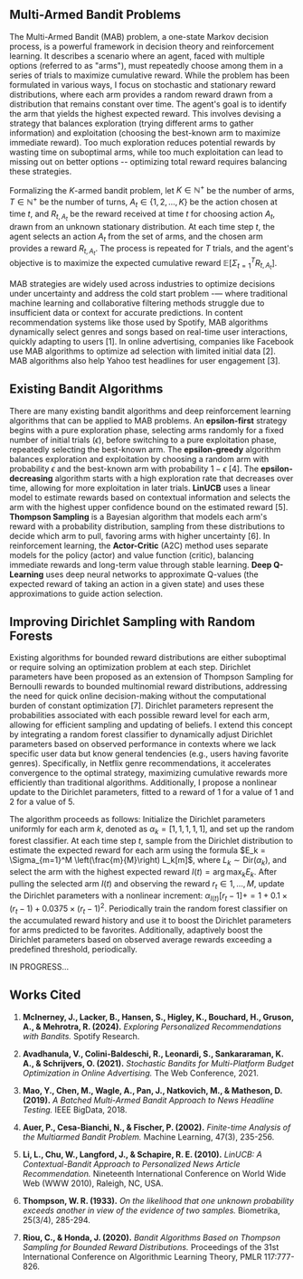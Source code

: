 ## Multi-Armed Bandit Problems

The Multi-Armed Bandit (MAB) problem, a one-state Markov decision process, is a powerful framework in decision theory and reinforcement learning. It describes a scenario where an agent, faced with multiple options (referred to as "arms"), must repeatedly choose among them in a series of trials to maximize cumulative reward. While the problem has been formulated in various ways, I focus on stochastic and stationary reward distributions, where each arm provides a random reward drawn from a distribution that remains constant over time. The agent's goal is to identify the arm that yields the highest expected reward. This involves devising a strategy that balances exploration (trying different arms to gather information) and exploitation (choosing the best-known arm to maximize immediate reward). Too much exploration reduces potential rewards by wasting time on suboptimal arms, while too much exploitation can lead to missing out on better options -- optimizing total reward requires balancing these strategies.

Formalizing the $K$-armed bandit problem, let $K \in \mathbb{N}^+$ be the number of arms, $T \in \mathbb{N}^+$ be the number of turns, $A_t \in \{1,2,...,K\}$ be the action chosen at time $t$, and $R_{t,A_t}$ be the reward received at time $t$ for choosing action $A_t$, drawn from an unknown stationary distribution. At each time step $t$, the agent selects an action $A_t$ from the set of arms, and the chosen arm provides a reward $R_{t, A_t}$. The process is repeated for $T$ trials, and the agent's objective is to maximize the expected cumulative reward $\mathbb{E}\left[\Sigma_{t=1}^T R_{t, A_t} \right]$.

MAB strategies are widely used across industries to optimize decisions under uncertainty and address the cold start problem -— where traditional machine learning and collaborative filtering methods struggle due to insufficient data or context for accurate predictions. In content recommendation systems like those used by Spotify, MAB algorithms dynamically select genres and songs based on real-time user interactions, quickly adapting to users [1]. In online advertising, companies like Facebook use MAB algorithms to optimize ad selection with limited initial data [2]. MAB algorithms also help Yahoo test headlines for user engagement [3].

## Existing Bandit Algorithms

There are many existing bandit algorithms and deep reinforcement learning algorithms that can be applied to MAB problems. An **epsilon-first** strategy begins with a pure exploration phase, selecting arms randomly for a fixed number of initial trials ($\epsilon$), before switching to a pure exploitation phase, repeatedly selecting the best-known arm. The **epsilon-greedy** algorithm balances exploration and exploitation by choosing a random arm with probability $\epsilon$ and the best-known arm with probability $1−\epsilon$ [4]. The **epsilon-decreasing** algorithm starts with a high exploration rate that decreases over time, allowing for more exploitation in later trials. **LinUCB** uses a linear model to estimate rewards based on contextual information and selects the arm with the highest upper confidence bound on the estimated reward [5]. **Thompson Sampling** is a Bayesian algorithm that models each arm's reward with a probability distribution, sampling from these distributions to decide which arm to pull, favoring arms with higher uncertainty [6]. In reinforcement learning, the **Actor-Critic** (A2C) method uses separate models for the policy (actor) and value function (critic), balancing immediate rewards and long-term value through stable learning. **Deep Q-Learning** uses deep neural networks to approximate Q-values (the expected reward of taking an action in a given state) and uses these approximations to guide action selection.

## Improving Dirichlet Sampling with Random Forests

Existing algorithms for bounded reward distributions are either suboptimal or require solving an optimization problem at each step. Dirichlet parameters have been proposed as an extension of Thompson Sampling for Bernoulli rewards to bounded multinomial reward distributions, addressing the need for quick online decision-making without the computational burden of constant optimization [7]. Dirichlet parameters represent the probabilities associated with each possible reward level for each arm, allowing for efficient sampling and updating of beliefs. I extend this concept by integrating a random forest classifier to dynamically adjust Dirichlet parameters based on observed performance in contexts where we lack specific user data but know general tendencies (e.g., users having favorite genres). Specifically, in Netflix genre recommendations, it accelerates convergence to the optimal strategy, maximizing cumulative rewards more efficiently than traditional algorithms. Additionally, I propose a nonlinear update to the Dirichlet parameters, fitted to a reward of 1 for a value of 1 and 2 for a value of 5.

The algorithm proceeds as follows: Initialize the Dirichlet parameters uniformly for each arm $k$, denoted as $\alpha_k = [1, 1, 1, 1, 1]$, and set up the random forest classifier. At each time step $t$, sample from the Dirichlet distribution to estimate the expected reward for each arm using the formula $E_k = \Sigma_{m=1}^M \left(\frac{m}{M}\right) L_k[m]$, where $L_k \sim \text{Dir}(\alpha_k)$, and select the arm with the highest expected reward $I(t) = \arg \max_k E_k$. After pulling the selected arm $I(t)$ and observing the reward $r_t \in {1, ..., M}$, update the Dirichlet parameters with a nonlinear increment: $\alpha_{I(t)}[r_t - 1] += 1 + 0.1 \times (r_t - 1) + 0.0375 \times (r_t - 1)^2$. Periodically train the random forest classifier on the accumulated reward history and use it to boost the Dirichlet parameters for arms predicted to be favorites. Additionally, adaptively boost the Dirichlet parameters based on observed average rewards exceeding a predefined threshold, periodically.

IN PROGRESS...

## Works Cited

1. **McInerney, J., Lacker, B., Hansen, S., Higley, K., Bouchard, H., Gruson, A., & Mehrotra, R. (2024).** *Exploring Personalized Recommendations with Bandits.* Spotify Research.

2. **Avadhanula, V., Colini-Baldeschi, R., Leonardi, S., Sankararaman, K. A., & Schrijvers, O. (2021).** *Stochastic Bandits for Multi-Platform Budget Optimization in Online Advertising.* The Web Conference, 2021.

3. **Mao, Y., Chen, M., Wagle, A., Pan, J., Natkovich, M., & Matheson, D. (2019).** *A Batched Multi-Armed Bandit Approach to News Headline Testing.* IEEE BigData, 2018.

4. **Auer, P., Cesa-Bianchi, N., & Fischer, P. (2002).** *Finite-time Analysis of the Multiarmed Bandit Problem.* Machine Learning, 47(3), 235-256.

5. **Li, L., Chu, W., Langford, J., & Schapire, R. E. (2010).** *LinUCB: A Contextual-Bandit Approach to Personalized News Article Recommendation.* Nineteenth International Conference on World Wide Web (WWW 2010), Raleigh, NC, USA.

6. **Thompson, W. R. (1933).** *On the likelihood that one unknown probability exceeds another in view of the evidence of two samples.* Biometrika, 25(3/4), 285-294.

7. **Riou, C., & Honda, J. (2020).** *Bandit Algorithms Based on Thompson Sampling for Bounded Reward Distributions.* Proceedings of the 31st International Conference on Algorithmic Learning Theory, PMLR 117:777-826.








